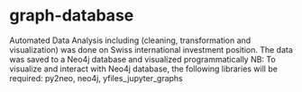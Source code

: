 # graph-database
Automated Data Analysis including (cleaning, transformation and visualization) was done on Swiss international investment position. 
The data was saved to a Neo4j database and visualized programmatically
NB: To visualize and interact with Neo4j database, the following libraries will be required:
py2neo, neo4j, yfiles_jupyter_graphs
